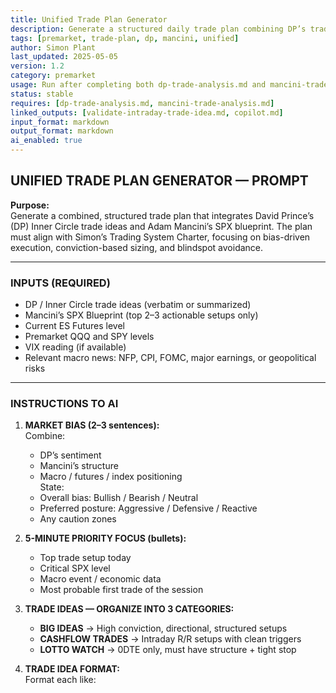 ```yaml
---
title: Unified Trade Plan Generator  
description: Generate a structured daily trade plan combining DP’s trade ideas and Mancini’s SPX blueprint  
tags: [premarket, trade-plan, dp, mancini, unified]  
author: Simon Plant  
last_updated: 2025-05-05  
version: 1.2  
category: premarket  
usage: Run after completing both dp-trade-analysis.md and mancini-trade-analysis.md  
status: stable  
requires: [dp-trade-analysis.md, mancini-trade-analysis.md]  
linked_outputs: [validate-intraday-trade-idea.md, copilot.md]  
input_format: markdown  
output_format: markdown  
ai_enabled: true  
---
```


## UNIFIED TRADE PLAN GENERATOR — PROMPT

**Purpose:**  
Generate a combined, structured trade plan that integrates David Prince’s (DP) Inner Circle trade ideas and Adam Mancini’s SPX blueprint. The plan must align with Simon’s Trading System Charter, focusing on bias-driven execution, conviction-based sizing, and blindspot avoidance.

---

### INPUTS (REQUIRED)
- DP / Inner Circle trade ideas (verbatim or summarized)
- Mancini’s SPX Blueprint (top 2–3 actionable setups only)
- Current ES Futures level
- Premarket QQQ and SPY levels
- VIX reading (if available)
- Relevant macro news: NFP, CPI, FOMC, major earnings, or geopolitical risks

---

### INSTRUCTIONS TO AI

1. **MARKET BIAS (2–3 sentences):**  
   Combine:
   - DP’s sentiment  
   - Mancini’s structure  
   - Macro / futures / index positioning  
   State:
   - Overall bias: Bullish / Bearish / Neutral  
   - Preferred posture: Aggressive / Defensive / Reactive  
   - Any caution zones

2. **5-MINUTE PRIORITY FOCUS (bullets):**  
   - Top trade setup today  
   - Critical SPX level  
   - Macro event / economic data  
   - Most probable first trade of the session

3. **TRADE IDEAS — ORGANIZE INTO 3 CATEGORIES:**  
   - **BIG IDEAS** → High conviction, directional, structured setups  
   - **CASHFLOW TRADES** → Intraday R/R setups with clean triggers  
   - **LOTTO WATCH** → 0DTE only, must have structure + tight stop

4. **TRADE IDEA FORMAT:**  
   Format each like: